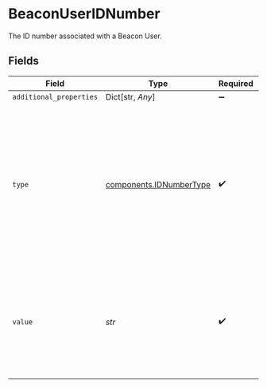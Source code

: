 # BeaconUserIDNumber

The ID number associated with a Beacon User.


## Fields

| Field                                                                                                                                                                                                                             | Type                                                                                                                                                                                                                              | Required                                                                                                                                                                                                                          | Description                                                                                                                                                                                                                       | Example                                                                                                                                                                                                                           |
| --------------------------------------------------------------------------------------------------------------------------------------------------------------------------------------------------------------------------------- | --------------------------------------------------------------------------------------------------------------------------------------------------------------------------------------------------------------------------------- | --------------------------------------------------------------------------------------------------------------------------------------------------------------------------------------------------------------------------------- | --------------------------------------------------------------------------------------------------------------------------------------------------------------------------------------------------------------------------------- | --------------------------------------------------------------------------------------------------------------------------------------------------------------------------------------------------------------------------------- |
| `additional_properties`                                                                                                                                                                                                           | Dict[str, *Any*]                                                                                                                                                                                                                  | :heavy_minus_sign:                                                                                                                                                                                                                | N/A                                                                                                                                                                                                                               |                                                                                                                                                                                                                                   |
| `type`                                                                                                                                                                                                                            | [components.IDNumberType](../../models/components/idnumbertype.md)                                                                                                                                                                | :heavy_check_mark:                                                                                                                                                                                                                | A globally unique and human readable ID type, specific to the country and document category. For more context on this field, see [Hybrid Input Validation](https://plaid.com/docs/identity-verification/hybrid-input-validation). | us_ssn                                                                                                                                                                                                                            |
| `value`                                                                                                                                                                                                                           | *str*                                                                                                                                                                                                                             | :heavy_check_mark:                                                                                                                                                                                                                | Value of identity document value typed in by user. Alpha-numeric, with all formatting characters stripped.                                                                                                                        | 123456789                                                                                                                                                                                                                         |